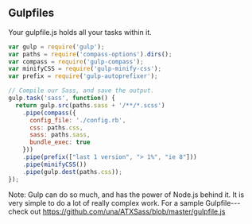 ## Gulpfiles

Your gulpfile.js holds all your tasks within it.

```js
var gulp = require('gulp');
var paths = require('compass-options').dirs();
var compass = require('gulp-compass');
var minifyCSS = require('gulp-minify-css');
var prefix = require('gulp-autoprefixer');

// Compile our Sass, and save the output.
gulp.task('sass', function() {
  return gulp.src(paths.sass + '/**/*.scss')
    .pipe(compass({
      config_file: './config.rb',
      css: paths.css,
      sass: paths.sass,
      bundle_exec: true
    }))
    .pipe(prefix(["last 1 version", "> 1%", "ie 8"]))
    .pipe(minifyCSS())
    .pipe(gulp.dest(paths.css));
});
```

Note: Gulp can do so much, and has the power of Node.js behind it. It is very simple to do a lot of really complex work. For a sample Gulpfile--- check out https://github.com/una/ATXSass/blob/master/gulpfile.js
